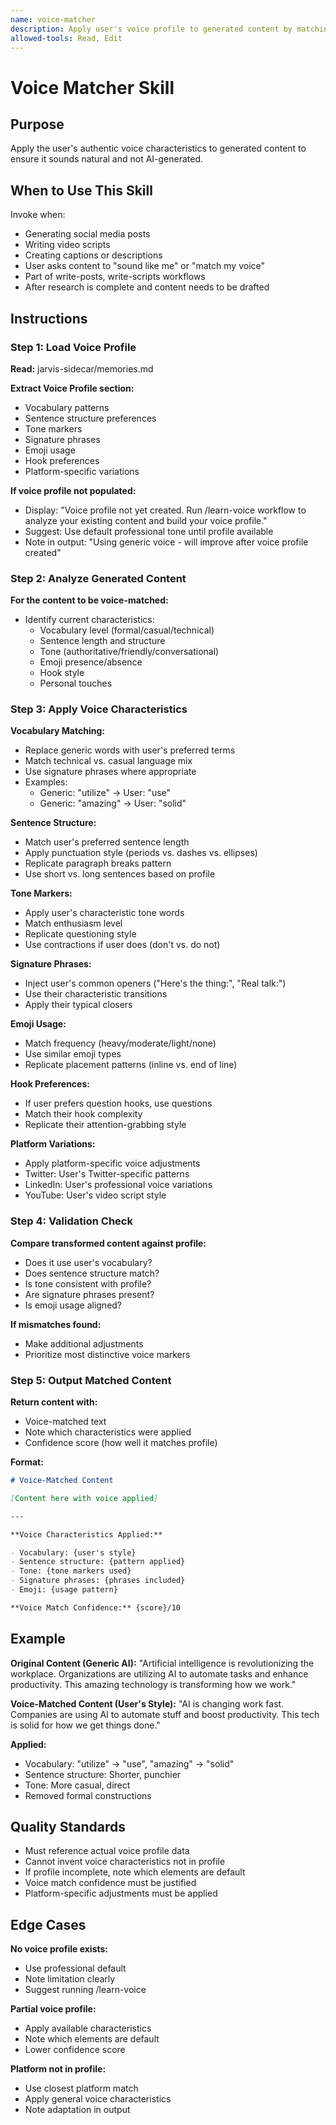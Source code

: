 ```yaml
---
name: voice-matcher
description: Apply user's voice profile to generated content by matching vocabulary, sentence structure, tone, emoji usage, and signature phrases. Load voice profile from jarvis-sidecar/memories.md. Use when generating content (posts, scripts, captions) that needs to sound authentic, not AI-generated.
allowed-tools: Read, Edit
---
```


# Voice Matcher Skill

## Purpose

Apply the user's authentic voice characteristics to generated content to ensure it sounds natural and not AI-generated.

## When to Use This Skill

Invoke when:

- Generating social media posts
- Writing video scripts
- Creating captions or descriptions
- User asks content to "sound like me" or "match my voice"
- Part of write-posts, write-scripts workflows
- After research is complete and content needs to be drafted

## Instructions

### Step 1: Load Voice Profile

**Read:** jarvis-sidecar/memories.md

**Extract Voice Profile section:**

- Vocabulary patterns
- Sentence structure preferences
- Tone markers
- Signature phrases
- Emoji usage
- Hook preferences
- Platform-specific variations

**If voice profile not populated:**

- Display: "Voice profile not yet created. Run /learn-voice workflow to analyze your existing content and build your voice profile."
- Suggest: Use default professional tone until profile available
- Note in output: "Using generic voice - will improve after voice profile created"

### Step 2: Analyze Generated Content

**For the content to be voice-matched:**

- Identify current characteristics:
  - Vocabulary level (formal/casual/technical)
  - Sentence length and structure
  - Tone (authoritative/friendly/conversational)
  - Emoji presence/absence
  - Hook style
  - Personal touches

### Step 3: Apply Voice Characteristics

**Vocabulary Matching:**

- Replace generic words with user's preferred terms
- Match technical vs. casual language mix
- Use signature phrases where appropriate
- Examples:
  - Generic: "utilize" → User: "use"
  - Generic: "amazing" → User: "solid"

**Sentence Structure:**

- Match user's preferred sentence length
- Apply punctuation style (periods vs. dashes vs. ellipses)
- Replicate paragraph breaks pattern
- Use short vs. long sentences based on profile

**Tone Markers:**

- Apply user's characteristic tone words
- Match enthusiasm level
- Replicate questioning style
- Use contractions if user does (don't vs. do not)

**Signature Phrases:**

- Inject user's common openers ("Here's the thing:", "Real talk:")
- Use their characteristic transitions
- Apply their typical closers

**Emoji Usage:**

- Match frequency (heavy/moderate/light/none)
- Use similar emoji types
- Replicate placement patterns (inline vs. end of line)

**Hook Preferences:**

- If user prefers question hooks, use questions
- Match their hook complexity
- Replicate their attention-grabbing style

**Platform Variations:**

- Apply platform-specific voice adjustments
- Twitter: User's Twitter-specific patterns
- LinkedIn: User's professional voice variations
- YouTube: User's video script style

### Step 4: Validation Check

**Compare transformed content against profile:**

- Does it use user's vocabulary?
- Does sentence structure match?
- Is tone consistent with profile?
- Are signature phrases present?
- Is emoji usage aligned?

**If mismatches found:**

- Make additional adjustments
- Prioritize most distinctive voice markers

### Step 5: Output Matched Content

**Return content with:**

- Voice-matched text
- Note which characteristics were applied
- Confidence score (how well it matches profile)

**Format:**

```markdown
# Voice-Matched Content

[Content here with voice applied]

---

**Voice Characteristics Applied:**

- Vocabulary: {user's style}
- Sentence structure: {pattern applied}
- Tone: {tone markers used}
- Signature phrases: {phrases included}
- Emoji: {usage pattern}

**Voice Match Confidence:** {score}/10
```

## Example

**Original Content (Generic AI):**
"Artificial intelligence is revolutionizing the workplace. Organizations are utilizing AI to automate tasks and enhance productivity. This amazing technology is transforming how we work."

**Voice-Matched Content (User's Style):**
"AI is changing work fast. Companies are using AI to automate stuff and boost productivity. This tech is solid for how we get things done."

**Applied:**

- Vocabulary: "utilize" → "use", "amazing" → "solid"
- Sentence structure: Shorter, punchier
- Tone: More casual, direct
- Removed formal constructions

## Quality Standards

- Must reference actual voice profile data
- Cannot invent voice characteristics not in profile
- If profile incomplete, note which elements are default
- Voice match confidence must be justified
- Platform-specific adjustments must be applied

## Edge Cases

**No voice profile exists:**

- Use professional default
- Note limitation clearly
- Suggest running /learn-voice

**Partial voice profile:**

- Apply available characteristics
- Note which elements are default
- Lower confidence score

**Platform not in profile:**

- Use closest platform match
- Apply general voice characteristics
- Note adaptation in output
